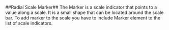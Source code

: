 ##Radial Scale Marker##
The Marker is a scale indicator that points to a value along a scale. It is a small shape that can be located around the scale bar. To add marker to the scale you have to include Marker element to the list of scale indicators.